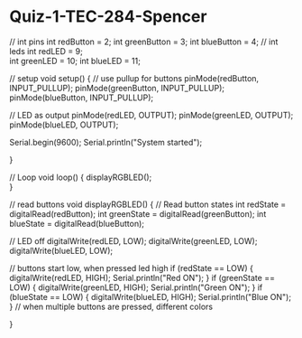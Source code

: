 # Quiz-1-TEC-284-Spencer
// int pins
int redButton = 2;
int greenButton = 3;
int blueButton = 4;
// int leds 
int redLED = 9;     
int greenLED = 10;
int blueLED = 11;

// setup
void setup() {
  // use pullup for buttons
  pinMode(redButton, INPUT_PULLUP);
  pinMode(greenButton, INPUT_PULLUP);
  pinMode(blueButton, INPUT_PULLUP);

  // LED as output
  pinMode(redLED, OUTPUT);
  pinMode(greenLED, OUTPUT);
  pinMode(blueLED, OUTPUT);

  Serial.begin(9600);
  Serial.println("System started");  

  
}

// Loop 
void loop() {
  displayRGBLED();  
}

// read buttons 
void displayRGBLED() {
  // Read button states
  int redState = digitalRead(redButton);
  int greenState = digitalRead(greenButton);
  int blueState = digitalRead(blueButton);

  // LED off
  digitalWrite(redLED, LOW);
  digitalWrite(greenLED, LOW);
  digitalWrite(blueLED, LOW);

  // buttons start low, when pressed led high
  if (redState == LOW) {
    digitalWrite(redLED, HIGH);
    Serial.println("Red ON");
  }
  if (greenState == LOW) {
    digitalWrite(greenLED, HIGH);
    Serial.println("Green ON");
  }
  if (blueState == LOW) {
    digitalWrite(blueLED, HIGH);
    Serial.println("Blue ON");
  }
  // when multiple buttons are pressed, different colors 

 
}
